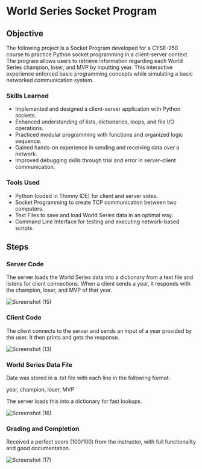 # World Series Socket Program

## Objective
The following project is a Socket Program developed for a CYSE-250 course to practice Python socket programming in a client-server context. The program allows users to retrieve information regarding each World Series champion, loser, and MVP by inputting year. This interactive experience enforced basic programming concepts while simulating a basic networked communication system.

### Skills Learned
- Implemented and designed a client-server application with Python sockets.
- Enhanced understanding of lists, dictionaries, loops, and file I/O operations.
- Practiced modular programming with functions and organized logic sequence.
- Gained hands-on experience in sending and receiving data over a network.
- Improved debugging skills through trial and error in server-client communication.

### Tools Used
- Python (coded in Thonny IDE) for client and server sides.
- Socket Programming to create TCP communication between two computers.
- Text Files to save and load World Series data in an optimal way.
- Command Line Interface for testing and executing network-based scripts.

## Steps
### Server Code
The server loads the World Series data into a dictionary from a text file and listens for client connections. When a client sends a year, it responds with the champion, loser, and MVP of that year.

![Screenshot (15)](https://github.com/user-attachments/assets/22d2cada-39f9-467e-a309-44c08e80ec66)


### Client Code
The client connects to the server and sends an input of a year provided by the user. It then prints and gets the response.

![Screenshot (13)](https://github.com/user-attachments/assets/20ac0335-dcd9-4c51-a010-e960bf33c043)


### World Series Data File
Data was stored in a .txt file with each line in the following format:

year, champion, loser, MVP

The server loads this into a dictionary for fast lookups.

![Screenshot (16)](https://github.com/user-attachments/assets/d26991c9-2476-4b82-8913-0fcb6d2d47d0)


### Grading and Completion
Received a perfect score (100/100) from the instructor, with full functionality and good documentation.


![Screenshot (17)](https://github.com/user-attachments/assets/2c6250c4-7bfb-460d-81b0-55895784651a)
